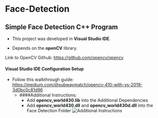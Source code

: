 # Face-Detection
## Simple Face Detection C++ Program

- This project was developed in **Visual Studio IDE**.

- Depends on the **openCV** library.


Link to OpenCV Github: https://github.com/opencv/opencv

#### Visual Studio IDE Configuration Setup

- Follow this walkthrough guide: https://medium.com/@subwaymatch/opencv-410-with-vs-2019-3d0bc0c81d96
  - ####Additional Instructions:
    - Add **opencv_world430.lib** into the Additional Dependencies
    - Add **opencv_world430.dll** and **opencv_world430d.dll** into the Face Detection Folder
     ![Additional Instructions](https://user-images.githubusercontent.com/53728084/85213067-b2e18d00-b316-11ea-9b03-6e4464996e09.PNG)
